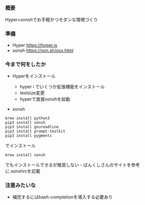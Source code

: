 ### 概要
Hyper+xonshでお手軽かつモダンな環境づくり

### 準備
- Hyper https://hyper.is
- xonsh https://xon.sh/osx.html

### 今まで何をしたか
- Hyperをインストール
    - hyper i でいくつか拡張機能をインストール
    - textsize変更
    - hyperで直接xonshを起動

- xonsh
```
brew install python3
pip3 install xonsh
pip3 install gnureadline
pip3 install prompt-toolkit
pip3 install pygments
```
でインストール
```
brew install xonsh
```
でもインストールできるが推奨しない
    - ばんくしさんのサイトを参考に.xonshrcを記載

### 注意みたいな
- 補完するにはbash-completionを導入する必要あり


